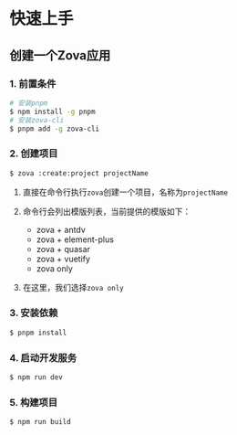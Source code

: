 # 快速上手

## 创建一个Zova应用

### 1. 前置条件

```bash
# 安装pnpm
$ npm install -g pnpm
# 安装zova-cli
$ pnpm add -g zova-cli
```

### 2. 创建项目

```bash
$ zova :create:project projectName
```

1. 直接在命令行执行`zova`创建一个项目，名称为`projectName`
2. 命令行会列出模版列表，当前提供的模版如下：

   - zova + antdv
   - zova + element-plus
   - zova + quasar
   - zova + vuetify
   - zova only

3. 在这里，我们选择`zova only`

### 3. 安装依赖

```bash
$ pnpm install
```

### 4. 启动开发服务

```bash
$ npm run dev
```

### 5. 构建项目

```bash
$ npm run build
```
